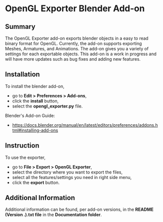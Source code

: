 # OpenGL Exporter Blender Add-on

## Summary

The OpenGL Exporter add-on exports blender objects in a easy to read binary format for OpenGL. Currently, the add-on supports exporting Meshes, Armatures, and Animations. The add-on gives you a variety of settings for each exportable objects. This add-on is a work in progress and will have more updates such as bug fixes and adding new features.

## Installation

To install the blender add-on, 
- go to **Edit > Preferences > Add-ons**, 
- click the **install** button, 
- select the **opengl_exporter.py** file.

Blender's Add-on Guide:
- https://docs.blender.org/manual/en/latest/editors/preferences/addons.html#installing-add-ons

## Instruction

To use the exporter,
- go to **File > Export > OpenGL Exporter**,
- select the directory where you want to export the files,
- select all the features/settings you need in right side menu,
- click the **export** button.

## Additional Information

Additional information can be found, per add-on versions, in the **README (Version *.*).txt file** in the **Documentation folder**.
